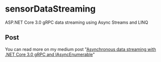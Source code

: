 # sensorDataStreaming

ASP.NET Core 3.0 gRPC data streaming using Async Streams and LINQ

## Post

You can read more on my medium post "[Asynchronous data streaming with .NET Core 3.0 gRPC and IAsyncEnumerable](https://medium.com/@ricardo.torres89.rt/asynchronous-data-streaming-with-net-core-3-0-grpc-and-iasyncenumerable-d970b53177e)"
